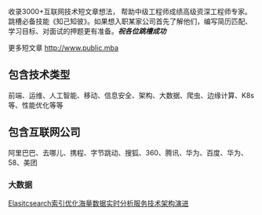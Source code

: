 收录3000+互联网技术短文章想法，
帮助中级工程师成绩高级资深工程师专家。
跳槽必备技能《知己知彼》。如果想入职某家公司首先了解他们，编写简历匹配、学习目标、对面试的押题更有准备。__*祝各位跳槽成功*__

更多短文章 http://www.public.mba

## 包含技术类型
前端、运维、人工智能、移动、信息安全、架构、大数据、爬虫、边缘计算、K8s等、性能优化等等
## 包含互联网公司
阿里巴巴、去哪儿、携程、字节跳动、搜狐、360、腾讯、华为、百度、华为、58、美团

### 大数据
[Elasitcsearch索引优化](http://public.mba/#/technology?id=f1b562e725ea157eb5fb05384736dd36)
[​海量数据实时分析服务技术架构演进](http://public.mba/#/technology?id=c0247fe95dcb7e6eec362a930f827531)